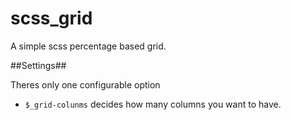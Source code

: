 scss_grid
=========

A simple scss percentage based grid.

##Settings##

Theres only one configurable option

- `$_grid-colunms` decides how many columns you want to have. 